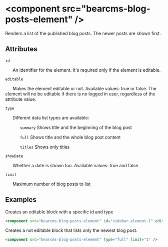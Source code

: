 # &lt;component src="bearcms-blog-posts-element" /&gt;

Renders a list of the published blog posts. The newer posts are shown first.

## Attributes

`id`

&nbsp;&nbsp;&nbsp;&nbsp;&nbsp;&nbsp;An identifier for the element. It's required only if the element is editable.

`editable`

&nbsp;&nbsp;&nbsp;&nbsp;&nbsp;&nbsp;Makes the element editable or not. Available values: true or false. The element will no be editable if there is no logged in user, regardless of the attribute value.

`type`

&nbsp;&nbsp;&nbsp;&nbsp;&nbsp;&nbsp;Different data list types are available:

&nbsp;&nbsp;&nbsp;&nbsp;&nbsp;&nbsp;&nbsp;&nbsp;&nbsp;&nbsp;&nbsp;&nbsp;`summary` Shows title and the beginning of the blog post

&nbsp;&nbsp;&nbsp;&nbsp;&nbsp;&nbsp;&nbsp;&nbsp;&nbsp;&nbsp;&nbsp;&nbsp;`full` Shows title and the whole blog post content

&nbsp;&nbsp;&nbsp;&nbsp;&nbsp;&nbsp;&nbsp;&nbsp;&nbsp;&nbsp;&nbsp;&nbsp;`titles` Shows only titles

`showDate`

&nbsp;&nbsp;&nbsp;&nbsp;&nbsp;&nbsp;Whether a date is shown too. Available values: true and false

`limit`

&nbsp;&nbsp;&nbsp;&nbsp;&nbsp;&nbsp;Maximum number of blog posts to list

## Examples

Creates an editable block with a specific id and type

```html
<component src="bearcms-blog-posts-element" id="sidebar-element-1" editable="true" type="titles" />
```

Creates a not editable block that lists only the newest blog post.

```html
<component src="bearcms-blog-posts-element" type="full" limit="1" />
```